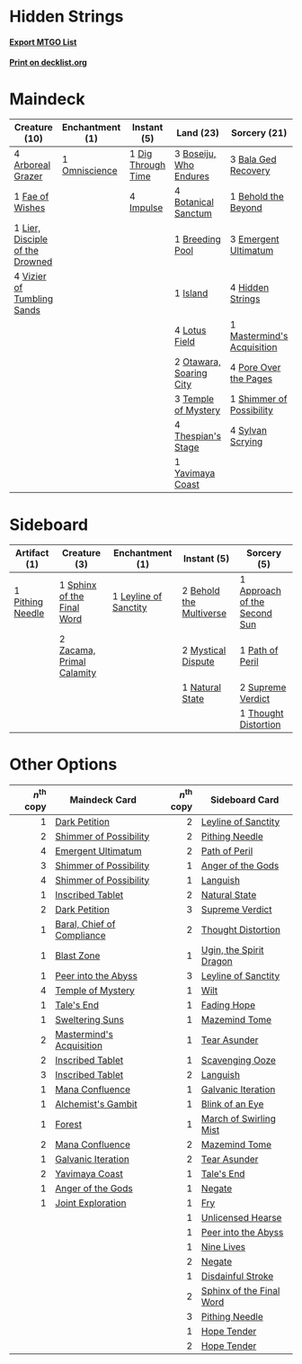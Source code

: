 # Hidden Strings

#### [Export MTGO List](../collection/Hidden%20Strings/Hidden%20Strings.txt)
#### [Print on decklist.org](http://decklist.org/?deckmain=4%09Arboreal%20Grazer%0A3%09Bala%20Ged%20Recovery%0A1%09Behold%20the%20Beyond%0A3%09Boseiju,%20Who%20Endures%0A4%09Botanical%20Sanctum%0A1%09Breeding%20Pool%0A1%09Dig%20Through%20Time%0A3%09Emergent%20Ultimatum%0A1%09Fae%20of%20Wishes%0A4%09Hidden%20Strings%0A4%09Impulse%0A1%09Island%0A1%09Lier,%20Disciple%20of%20the%20Drowned%0A4%09Lotus%20Field%0A1%09Mastermind's%20Acquisition%0A1%09Omniscience%0A2%09Otawara,%20Soaring%20City%0A4%09Pore%20Over%20the%20Pages%0A1%09Shimmer%20of%20Possibility%0A4%09Sylvan%20Scrying%0A3%09Temple%20of%20Mystery%0A4%09Thespian's%20Stage%0A4%09Vizier%20of%20Tumbling%20Sands%0A1%09Yavimaya%20Coast&deckside=1%09Approach%20of%20the%20Second%20Sun%0A2%09Behold%20the%20Multiverse%0A1%09Leyline%20of%20Sanctity%0A2%09Mystical%20Dispute%0A1%09Natural%20State%0A1%09Path%20of%20Peril%0A1%09Pithing%20Needle%0A1%09Sphinx%20of%20the%20Final%20Word%0A2%09Supreme%20Verdict%0A1%09Thought%20Distortion%0A2%09Zacama,%20Primal%20Calamity)
# Maindeck

|                                              Creature (10)                                               |                                    Enchantment (1)                                     |                                         Instant (5)                                         |                                            Land (23)                                             |                                            Sorcery (21)                                             |
|----------------------------------------------------------------------------------------------------------|----------------------------------------------------------------------------------------|---------------------------------------------------------------------------------------------|--------------------------------------------------------------------------------------------------|-----------------------------------------------------------------------------------------------------|
|4 [Arboreal Grazer](http://gatherer.wizards.com/Pages/Card/Details.aspx?multiverseid=461076)              |1 [Omniscience](http://gatherer.wizards.com/Pages/Card/Details.aspx?multiverseid=288937)|1 [Dig Through Time](http://gatherer.wizards.com/Pages/Card/Details.aspx?multiverseid=386518)|3 [Boseiju, Who Endures](http://gatherer.wizards.com/Pages/Card/Details.aspx?multiverseid=548579) |3 [Bala Ged Recovery](http://gatherer.wizards.com/Pages/Card/Details.aspx?multiverseid=491825)       |
|1 [Fae of Wishes](http://gatherer.wizards.com/Pages/Card/Details.aspx?multiverseid=473006)                |                                                                                        |4 [Impulse](http://gatherer.wizards.com/Pages/Card/Details.aspx?multiverseid=446087)         |4 [Botanical Sanctum](http://gatherer.wizards.com/Pages/Card/Details.aspx?multiverseid=417817)    |1 [Behold the Beyond](http://gatherer.wizards.com/Pages/Card/Details.aspx?multiverseid=409848)       |
|1 [Lier, Disciple of the Drowned](http://gatherer.wizards.com/Pages/Card/Details.aspx?multiverseid=534821)|                                                                                        |                                                                                             |1 [Breeding Pool](http://gatherer.wizards.com/Pages/Card/Details.aspx?multiverseid=97088)         |3 [Emergent Ultimatum](http://gatherer.wizards.com/Pages/Card/Details.aspx?multiverseid=479705)      |
|4 [Vizier of Tumbling Sands](http://gatherer.wizards.com/Pages/Card/Details.aspx?multiverseid=426777)     |                                                                                        |                                                                                             |1 [Island](http://gatherer.wizards.com/Pages/Card/Details.aspx?multiverseid=439857)               |4 [Hidden Strings](http://gatherer.wizards.com/Pages/Card/Details.aspx?multiverseid=369021)          |
|                                                                                                          |                                                                                        |                                                                                             |4 [Lotus Field](http://gatherer.wizards.com/Pages/Card/Details.aspx?multiverseid=467003)          |1 [Mastermind's Acquisition](http://gatherer.wizards.com/Pages/Card/Details.aspx?multiverseid=439734)|
|                                                                                                          |                                                                                        |                                                                                             |2 [Otawara, Soaring City](http://gatherer.wizards.com/Pages/Card/Details.aspx?multiverseid=548584)|4 [Pore Over the Pages](http://gatherer.wizards.com/Pages/Card/Details.aspx?multiverseid=409604)     |
|                                                                                                          |                                                                                        |                                                                                             |3 [Temple of Mystery](http://gatherer.wizards.com/Pages/Card/Details.aspx?multiverseid=373571)    |1 [Shimmer of Possibility](http://gatherer.wizards.com/Pages/Card/Details.aspx?multiverseid=457195)  |
|                                                                                                          |                                                                                        |                                                                                             |4 [Thespian's Stage](http://gatherer.wizards.com/Pages/Card/Details.aspx?multiverseid=366353)     |4 [Sylvan Scrying](http://gatherer.wizards.com/Pages/Card/Details.aspx?multiverseid=130513)          |
|                                                                                                          |                                                                                        |                                                                                             |1 [Yavimaya Coast](http://gatherer.wizards.com/Pages/Card/Details.aspx?multiverseid=129810)       |                                                                                                     |


# Sideboard

|                                       Artifact (1)                                        |                                            Creature (3)                                             |                                        Enchantment (1)                                         |                                           Instant (5)                                            |                                              Sorcery (5)                                              |
|-------------------------------------------------------------------------------------------|-----------------------------------------------------------------------------------------------------|------------------------------------------------------------------------------------------------|--------------------------------------------------------------------------------------------------|-------------------------------------------------------------------------------------------------------|
|1 [Pithing Needle](http://gatherer.wizards.com/Pages/Card/Details.aspx?multiverseid=129526)|1 [Sphinx of the Final Word](http://gatherer.wizards.com/Pages/Card/Details.aspx?multiverseid=407573)|1 [Leyline of Sanctity](http://gatherer.wizards.com/Pages/Card/Details.aspx?multiverseid=204993)|2 [Behold the Multiverse](http://gatherer.wizards.com/Pages/Card/Details.aspx?multiverseid=503653)|1 [Approach of the Second Sun](http://gatherer.wizards.com/Pages/Card/Details.aspx?multiverseid=426706)|
|                                                                                           |2 [Zacama, Primal Calamity](http://gatherer.wizards.com/Pages/Card/Details.aspx?multiverseid=439836) |                                                                                                |2 [Mystical Dispute](http://gatherer.wizards.com/Pages/Card/Details.aspx?multiverseid=473020)     |1 [Path of Peril](http://gatherer.wizards.com/Pages/Card/Details.aspx?multiverseid=540974)             |
|                                                                                           |                                                                                                     |                                                                                                |1 [Natural State](http://gatherer.wizards.com/Pages/Card/Details.aspx?multiverseid=407646)        |2 [Supreme Verdict](http://gatherer.wizards.com/Pages/Card/Details.aspx?multiverseid=438776)           |
|                                                                                           |                                                                                                     |                                                                                                |                                                                                                  |1 [Thought Distortion](http://gatherer.wizards.com/Pages/Card/Details.aspx?multiverseid=466871)        |


# Other Options

|*n*<sup>th</sup> copy|                                            Maindeck Card                                            |*n*<sup>th</sup> copy|                                          Sideboard Card                                           |
|--------------------:|-----------------------------------------------------------------------------------------------------|--------------------:|---------------------------------------------------------------------------------------------------|
|                    1|[Dark Petition](http://gatherer.wizards.com/Pages/Card/Details.aspx?multiverseid=398525)             |                    2|[Leyline of Sanctity](http://gatherer.wizards.com/Pages/Card/Details.aspx?multiverseid=204993)     |
|                    2|[Shimmer of Possibility](http://gatherer.wizards.com/Pages/Card/Details.aspx?multiverseid=457195)    |                    2|[Pithing Needle](http://gatherer.wizards.com/Pages/Card/Details.aspx?multiverseid=129526)          |
|                    4|[Emergent Ultimatum](http://gatherer.wizards.com/Pages/Card/Details.aspx?multiverseid=479705)        |                    2|[Path of Peril](http://gatherer.wizards.com/Pages/Card/Details.aspx?multiverseid=540974)           |
|                    3|[Shimmer of Possibility](http://gatherer.wizards.com/Pages/Card/Details.aspx?multiverseid=457195)    |                    1|[Anger of the Gods](http://gatherer.wizards.com/Pages/Card/Details.aspx?multiverseid=438682)       |
|                    4|[Shimmer of Possibility](http://gatherer.wizards.com/Pages/Card/Details.aspx?multiverseid=457195)    |                    1|[Languish](http://gatherer.wizards.com/Pages/Card/Details.aspx?multiverseid=420731)                |
|                    1|[Inscribed Tablet](http://gatherer.wizards.com/Pages/Card/Details.aspx?multiverseid=574712)          |                    2|[Natural State](http://gatherer.wizards.com/Pages/Card/Details.aspx?multiverseid=407646)           |
|                    2|[Dark Petition](http://gatherer.wizards.com/Pages/Card/Details.aspx?multiverseid=398525)             |                    3|[Supreme Verdict](http://gatherer.wizards.com/Pages/Card/Details.aspx?multiverseid=438776)         |
|                    1|[Baral, Chief of Compliance](http://gatherer.wizards.com/Pages/Card/Details.aspx?multiverseid=423695)|                    2|[Thought Distortion](http://gatherer.wizards.com/Pages/Card/Details.aspx?multiverseid=466871)      |
|                    1|[Blast Zone](http://gatherer.wizards.com/Pages/Card/Details.aspx?multiverseid=461171)                |                    1|[Ugin, the Spirit Dragon](http://gatherer.wizards.com/Pages/Card/Details.aspx?multiverseid=391948) |
|                    1|[Peer into the Abyss](http://gatherer.wizards.com/Pages/Card/Details.aspx?multiverseid=485440)       |                    3|[Leyline of Sanctity](http://gatherer.wizards.com/Pages/Card/Details.aspx?multiverseid=204993)     |
|                    4|[Temple of Mystery](http://gatherer.wizards.com/Pages/Card/Details.aspx?multiverseid=373571)         |                    1|[Wilt](http://gatherer.wizards.com/Pages/Card/Details.aspx?multiverseid=479696)                    |
|                    1|[Tale's End](http://gatherer.wizards.com/Pages/Card/Details.aspx?multiverseid=466831)                |                    1|[Fading Hope](http://gatherer.wizards.com/Pages/Card/Details.aspx?multiverseid=534812)             |
|                    1|[Sweltering Suns](http://gatherer.wizards.com/Pages/Card/Details.aspx?multiverseid=426851)           |                    1|[Mazemind Tome](http://gatherer.wizards.com/Pages/Card/Details.aspx?multiverseid=485555)           |
|                    2|[Mastermind's Acquisition](http://gatherer.wizards.com/Pages/Card/Details.aspx?multiverseid=439734)  |                    1|[Tear Asunder](http://gatherer.wizards.com/Pages/Card/Details.aspx?multiverseid=574663)            |
|                    2|[Inscribed Tablet](http://gatherer.wizards.com/Pages/Card/Details.aspx?multiverseid=574712)          |                    1|[Scavenging Ooze](http://gatherer.wizards.com/Pages/Card/Details.aspx?multiverseid=420783)         |
|                    3|[Inscribed Tablet](http://gatherer.wizards.com/Pages/Card/Details.aspx?multiverseid=574712)          |                    2|[Languish](http://gatherer.wizards.com/Pages/Card/Details.aspx?multiverseid=420731)                |
|                    1|[Mana Confluence](http://gatherer.wizards.com/Pages/Card/Details.aspx?multiverseid=409573)           |                    1|[Galvanic Iteration](http://gatherer.wizards.com/Pages/Card/Details.aspx?multiverseid=535018)      |
|                    1|[Alchemist's Gambit](http://gatherer.wizards.com/Pages/Card/Details.aspx?multiverseid=540993)        |                    1|[Blink of an Eye](http://gatherer.wizards.com/Pages/Card/Details.aspx?multiverseid=442934)         |
|                    1|[Forest](http://gatherer.wizards.com/Pages/Card/Details.aspx?multiverseid=439860)                    |                    1|[March of Swirling Mist](http://gatherer.wizards.com/Pages/Card/Details.aspx?multiverseid=548358)  |
|                    2|[Mana Confluence](http://gatherer.wizards.com/Pages/Card/Details.aspx?multiverseid=409573)           |                    2|[Mazemind Tome](http://gatherer.wizards.com/Pages/Card/Details.aspx?multiverseid=485555)           |
|                    1|[Galvanic Iteration](http://gatherer.wizards.com/Pages/Card/Details.aspx?multiverseid=535018)        |                    2|[Tear Asunder](http://gatherer.wizards.com/Pages/Card/Details.aspx?multiverseid=574663)            |
|                    2|[Yavimaya Coast](http://gatherer.wizards.com/Pages/Card/Details.aspx?multiverseid=129810)            |                    1|[Tale's End](http://gatherer.wizards.com/Pages/Card/Details.aspx?multiverseid=466831)              |
|                    1|[Anger of the Gods](http://gatherer.wizards.com/Pages/Card/Details.aspx?multiverseid=438682)         |                    1|[Negate](http://gatherer.wizards.com/Pages/Card/Details.aspx?multiverseid=423707)                  |
|                    1|[Joint Exploration](http://gatherer.wizards.com/Pages/Card/Details.aspx?multiverseid=574536)         |                    1|[Fry](http://gatherer.wizards.com/Pages/Card/Details.aspx?multiverseid=466894)                     |
|                     |                                                                                                     |                    1|[Unlicensed Hearse](http://gatherer.wizards.com/Pages/Card/Details.aspx?multiverseid=555447)       |
|                     |                                                                                                     |                    1|[Peer into the Abyss](http://gatherer.wizards.com/Pages/Card/Details.aspx?multiverseid=485440)     |
|                     |                                                                                                     |                    1|[Nine Lives](http://gatherer.wizards.com/Pages/Card/Details.aspx?multiverseid=485351)              |
|                     |                                                                                                     |                    2|[Negate](http://gatherer.wizards.com/Pages/Card/Details.aspx?multiverseid=423707)                  |
|                     |                                                                                                     |                    1|[Disdainful Stroke](http://gatherer.wizards.com/Pages/Card/Details.aspx?multiverseid=420705)       |
|                     |                                                                                                     |                    2|[Sphinx of the Final Word](http://gatherer.wizards.com/Pages/Card/Details.aspx?multiverseid=407573)|
|                     |                                                                                                     |                    3|[Pithing Needle](http://gatherer.wizards.com/Pages/Card/Details.aspx?multiverseid=129526)          |
|                     |                                                                                                     |                    1|[Hope Tender](http://gatherer.wizards.com/Pages/Card/Details.aspx?multiverseid=430808)             |
|                     |                                                                                                     |                    2|[Hope Tender](http://gatherer.wizards.com/Pages/Card/Details.aspx?multiverseid=430808)             |

